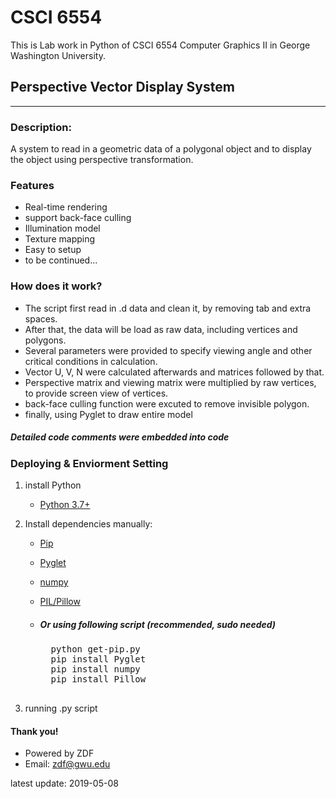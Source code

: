 # CSCI 6554
 This is Lab work in Python of CSCI 6554 Computer Graphics II in George Washington University.
 
Perspective Vector Display System
------------------------------------------


********************************
### Description:
A system to read in a geometric data of a polygonal object
and to display the object using perspective transformation. 


### Features
 * Real-time rendering
 * support back-face culling
 * Illumination model
 * Texture mapping
 * Easy to setup
 * to be continued...



### How does it work?


* The script first read in .d data and clean it, by removing tab and extra spaces.
* After that, the data will be load as raw data, including vertices and polygons.
* Several parameters were provided to specify viewing angle and other critical conditions in calculation.
* Vector U, V, N were calculated afterwards and matrices followed by that.
* Perspective matrix and viewing matrix were multiplied by raw vertices, to provide screen view of vertices.
* back-face culling function were excuted to remove invisible polygon.
* finally, using Pyglet to draw entire model


##### Detailed code comments were embedded into code


### Deploying & Enviorment Setting
1. install Python     
    * [Python 3.7+](https://www.python.org/downloads/release/python-372/)

2. Install dependencies manually:

    * [Pip](https://pip.pypa.io/en/stable/installing/)
    * [Pyglet](https://bitbucket.org/pyglet/pyglet/downloads/)
    * [numpy](https://www.scipy.org/scipylib/download.html)
    * [PIL/Pillow](https://pillow.readthedocs.io/en/stable/installation.html)

    * ##### Or using following script (recommended, sudo needed)
        <pre>
        python get-pip.py
        pip install Pyglet
        pip install numpy
        pip install Pillow
        </pre>
3. running .py script


#### Thank you!

* Powered by ZDF
* Email: zdf@gwu.edu 

latest update: 2019-05-08
